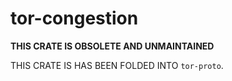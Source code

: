 # tor-congestion

**THIS CRATE IS OBSOLETE AND UNMAINTAINED**

THIS CRATE IS HAS BEEN FOLDED INTO `tor-proto`. 
